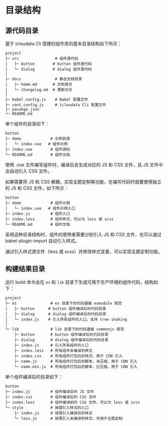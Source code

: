 # 目录结构

## 源代码目录

基于 icloudata Cli 搭建的组件库的基本目录结构如下所示：

```
project
├─ src                # 组件源代码
│   ├─ button        # button 组件源代码
│   └─ dialog        # dialog 组件源代码
│
├─ docs               # 静态文档目录
│   ├─ home.md       # 文档首页
│   └─ changelog.md  # 更新日志
│
├─ babel.config.js    # Babel 配置文件
├─ vant.config.js     # icloudata Cli 配置文件
├─ pacakge.json
└─ README.md
```

单个组件的目录如下：

```
button
├─ demo             # 示例目录
│   └─ index.vue   # 组件示例
├─ index.vue        # 组件源码
└─ README.md        # 组件文档
```

使用 .vue 文件编写组件时，编译后会生成对应的 JS 和 CSS 文件，且 JS 文件中会自动引入 CSS 文件。

如果需要将 JS 和 CSS 解耦，实现主题定制等功能，在编写代码时就要使用独立的 JS 和 CSS 文件，如下所示：

```
button
├─ demo             # 组件示例
│   └─ index.vue   # 组件示例入口
├─ index.js         # 组件入口
├─ index.less       # 组件样式，可以为 less 或 scss
└─ README.md        # 组件文档
```

采用这种目录结构时，组件的使用者需要分别引入 JS 和 CSS 文件，也可以通过 babel-plugin-import 自动引入样式。

通过引入样式源文件（less 或 scss）并修改样式变量，可以实现主题定制功能。

## 构建结果目录

运行 build 命令会在 `es` 和 `lib` 目录下生成可用于生产环境的组件代码，结构如下：

```
project
├─ es               # es 目录下的代码遵循 esmodule 规范
│   ├─ button      # button 组件编译后的代码目录
│   ├─ dialog      # dialog 组件编译后的代码目录
│   └─ index.js    # 引入所有组件的入口，支持 tree shaking
│
└─ lib              # lib 目录下的代码遵循 commonjs 规范
    ├─ button       # button 组件编译后的代码目录
    ├─ dialog       # dialog 组件编译后的代码目录
    ├─ index.js     # 引入所有组件的入口
    ├─ index.less   # 所有组件未编译的样式
    ├─ index.css    # 所有组件打包后的样式，用于 CDN 引入
    ├─ name.js      # 所有组件打包后的脚本，未压缩，用于 CDN 引入
    └─ name.min.js  # 所有组件打包后的脚本，已压缩，用于 CDN 引入
```

单个组件编译后的目录如下：

```
button
├─ index.js         # 组件编译后的 JS 文件
├─ index.css        # 组件编译后的 CSS 文件
├─ index.less       # 组件编译前的 CSS 文件，可以为 less 或 scss
└─ style            # 按需引入样式的入口
    ├─ index.js     # 按需引入编译后的样式
    └─ less.js      # 按需引入未编译的样式，可用于主题定制
```
